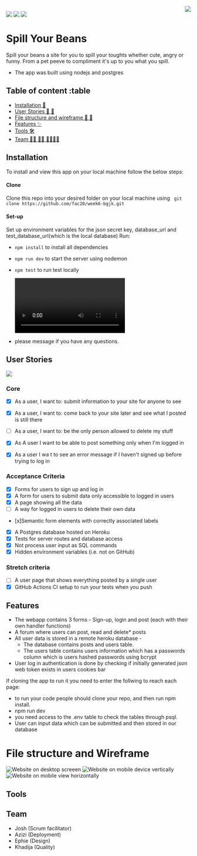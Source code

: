 <img src="https://user-images.githubusercontent.com/59174800/90857777-bfb54800-e37c-11ea-9171-a76beac21375.png" align="right" />

 ![](https://img.shields.io/badge/Heroku-Deployed-purple) ![](https://img.shields.io/badge/Tests_pass-4-green)  ![](https://img.shields.io/badge/Dependencies-upto_date-brightgreen)



# Spill Your Beans 
Spill your beans a site for you to spill your toughts whether cute, angry or funny. From a pet peeve to compliment it's up to you what you spill.  
- The app was built using nodejs and postgres


## Table of content :table
- [Installation :electric_plug:](#installation)
- [User Stories :postal_horn: :standing_person:]()
- [File structure and wireframe :memo:
:pencil:]()
- [Features :sparkles:]()
- [Tools :hammer_and_wrench:]()
- [Team 	:superhero_woman: :superhero_woman: :superhero_man::superhero_man:]()

## Installation 

To install and view this app on your local machine follow the below steps:
#### Clone
Clone this repo into your desired folder on your local machine using ``` git clone https://github.com/fac20/week6-bgjk.git```
#### Set-up
Set up environment variables for the json secret key, database_url and test_database_url(which is the local database)
Run:
- ``` npm install ``` to install all dependencies  
- ``` npm run dev ``` to start the server using nodemon  
- ``` npm test ``` to run test locally

  <video controls="true" allowfullscreen="true">
    <source src="./installation-guide.mp4" type="video/mp4">
  </video>
- please message if you have any questions. 


## User Stories
![ ](https://media.giphy.com/media/l3nWqzkMR5diFKkkU/giphy.gif)


### Core
- [x] As a user, I want to: submit information to your site for anyone to see
- [x] As a user, I want to: come back to your site later and see what I posted is still there
- [ ] As a user, I want to: be the only person allowed to delete my stuff
- [x] As A user I want to be able to post something only when I'm logged in
- [x] As a user I wa t to see an error message if I haven't signed up before trying to log in


### Acceptance Criteria
- [x] Forms for users to sign up and log in
- [x] A form for users to submit data only accessible to logged in users
- [x] A page showing all the data
- [ ] A way for logged in users to delete their own data
- [x]Semantic form elements with correctly associated labels
- [x] A Postgres database hosted on Heroku
- [x] Tests for server routes and database access
- [x] Not process user input as SQL commands
- [x] Hidden environment variables (i.e. not on GitHub)

### Stretch criteria
- [ ] A user page that shows everything posted by a single user
- [x] GitHub Actions CI setup to run your tests when you push

## Features 
- The webapp contains 3 forms - Sign-up, login and post (each with their own handler functions)
- A forum where users can post, read and delete* posts
- All user data is stored in a remote heroku database - 
    - The database contains posts and users table.
    - The users table contains users information which has a passwords column which is users hashed passwords using bcrypt
- User log in authentication is done by checking if initially generated json web token exists in users cookies bar



If cloning the app to run it you need to enter the follwing to reach each page:
- to run your code people should clone your repo, and then run npm install.
- npm run dev 
- you need access to the .env table to check the tables through psql. 
- User can input data which can be submitted and then stored in our database


# File structure and Wireframe

![Website on desktop screeen](https://user-images.githubusercontent.com/59174800/90218905-d7c91c80-ddfc-11ea-9875-41f28094a162.png)
![Website on mobile device vertically](https://user-images.githubusercontent.com/59174800/90220273-cb928e80-ddff-11ea-8056-6986e45b32cf.png)
![Website on mobile view horizontally](https://user-images.githubusercontent.com/59174800/90220307-dd743180-ddff-11ea-85e4-c2a39d4fb43e.png)


## Tools



## Team
- Josh (Scrum facilitator)
- Azizi (Deployment)
- Ephie (Design)
- Khadija (Quality)

